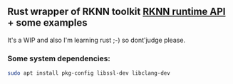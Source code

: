 ## Rust wrapper of RKNN toolkit [RKNN runtime API](https://github.com/airockchip/rknn-toolkit2/) + some examples

It's a WIP and also I'm learning rust ;-) so dont'judge please.


### Some system dependencies:

```bash
sudo apt install pkg-config libssl-dev libclang-dev
```